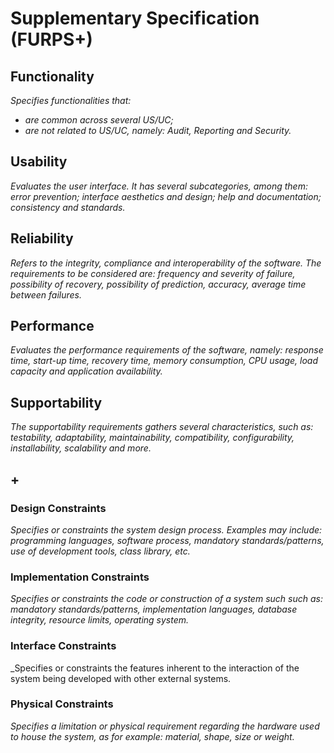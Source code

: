 # Supplementary Specification (FURPS+)

## Functionality

_Specifies functionalities that:_

- _are common across several US/UC;_
- _are not related to US/UC, namely: Audit, Reporting and Security._



## Usability 

_Evaluates the user interface. It has several subcategories,
among them: error prevention; interface aesthetics and design; help and
documentation; consistency and standards._



## Reliability
_Refers to the integrity, compliance and interoperability of the software. The requirements to be considered are: frequency and severity of failure, possibility of recovery, possibility of prediction, accuracy, average time between failures._


## Performance
_Evaluates the performance requirements of the software, namely: response time, start-up time, recovery time, memory consumption, CPU usage, load capacity and application availability._



## Supportability
_The supportability requirements gathers several characteristics, such as:
testability, adaptability, maintainability, compatibility,
configurability, installability, scalability and more._ 



## +

### Design Constraints

_Specifies or constraints the system design process. Examples may include: programming languages, software process, mandatory standards/patterns, use of development tools, class library, etc._


### Implementation Constraints

_Specifies or constraints the code or construction of a system such
such as: mandatory standards/patterns, implementation languages,
database integrity, resource limits, operating system._



### Interface Constraints
_Specifies or constraints the features inherent to the interaction of the
system being developed with other external systems.
 

### Physical Constraints

_Specifies a limitation or physical requirement regarding the hardware used to house the system, as for example: material, shape, size or weight._

